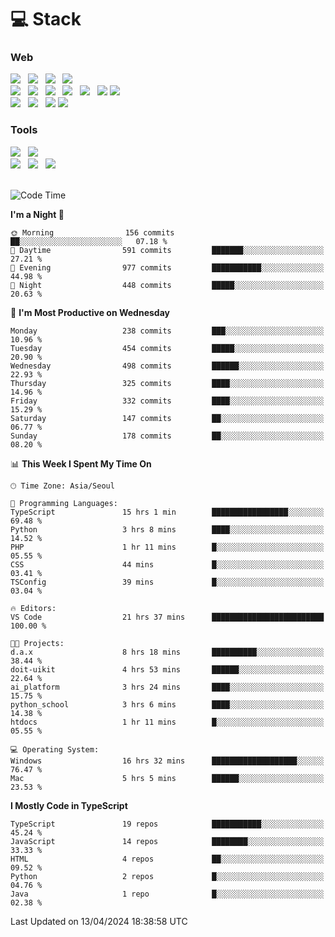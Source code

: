 <h1>💻 Stack</h1>
<div>
 <h3>Web</h3>
 <!-- badge : https://shields.io/ -->
 <!-- icon : https://simpleicons.org/?q=Get -->
 <img src="https://img.shields.io/badge/HTML5-e74c3c?style=flat-square&logo=HTML5&logoColor=white"/> &nbsp 
 <img src="https://img.shields.io/badge/CSS3-0A84FF?style=flat-square&logo=CSS3&logoColor=white"/> &nbsp 
 <img src="https://img.shields.io/badge/JavaScript-FFCD11?style=flat-square&logo=JavaScript&logoColor=white"/> &nbsp 
 <img src="https://img.shields.io/badge/TypeScript-3075C0?style=flat-square&logo=TypeScript&logoColor=white"/>
 <br/>
 <img src="https://img.shields.io/badge/Next-000000?style=flat-square&logo=nextdotjs&logoColor=white"/> &nbsp 
 <img src="https://img.shields.io/badge/React-00BCF6?style=flat-square&logo=React&logoColor=white"/> &nbsp 
 <img src="https://img.shields.io/badge/Redux-764ABC?style=flat-square&logo=Redux&logoColor=white"/> &nbsp
 <img src="https://img.shields.io/badge/Recoil-3578E5?style=flat-square&logo=recoil&logoColor=white"/> &nbsp
 <img src="https://img.shields.io/badge/React-Query-FF4154?style=flat-square&logo=reactquery&logoColor=white"/> &nbsp 
 <img src="https://img.shields.io/badge/styled%2Dcomponents-DB7093?style=flat-square&logo=styled%2Dcomponents&logoColor=white"/>
 <img src="https://img.shields.io/badge/CSS Modules-000000?style=flat-square&logo=CSS Modules&logoColor=white"/> &nbsp 
 <br/>
 <img src="https://img.shields.io/badge/Node-339933?style=flat-square&logo=Node.js&logoColor=white"/> &nbsp 
 <img src="https://img.shields.io/badge/Express-000000?style=flat-square&logo=Express&logoColor=white"/> &nbsp 
 <img src="https://img.shields.io/badge/MongoDB-47A248?style=flat-square&logo=MongoDB&logoColor=white"/>
 <img src="https://img.shields.io/badge/MariaDB-003545?style=flat-square&logo=mariadb&logoColor=white"/>
 
 <h3>Tools</h3>
 <img src="https://img.shields.io/badge/Visual Studio Code-007ACC?style=flat-square&logo=Visual Studio Code&logoColor=white"/> &nbsp 
 <img src="https://img.shields.io/badge/Postman-FF6C37?style=flat-square&logo=Postman&logoColor=white"/> &nbsp
 <br>
 <img src="https://img.shields.io/badge/Adobe Photoshop-31A8FF?style=flat-square&logo=Adobe Photoshop&logoColor=white"/> &nbsp 
 <img src="https://img.shields.io/badge/Adobe Illustrator-FF9A00?style=flat-square&logo=Adobe Illustrator&logoColor=white"/> &nbsp 
 <img src="https://img.shields.io/badge/Figma-F24E1E?style=flat-square&logo=Figma&logoColor=white"/> &nbsp
</div>

<br>

<!--START_SECTION:waka-->
![Code Time](http://img.shields.io/badge/Code%20Time-1%2C021%20hrs%2018%20mins-blue)

**I'm a Night 🦉** 

```text
🌞 Morning                156 commits         ██░░░░░░░░░░░░░░░░░░░░░░░   07.18 % 
🌆 Daytime                591 commits         ███████░░░░░░░░░░░░░░░░░░   27.21 % 
🌃 Evening                977 commits         ███████████░░░░░░░░░░░░░░   44.98 % 
🌙 Night                  448 commits         █████░░░░░░░░░░░░░░░░░░░░   20.63 % 
```
📅 **I'm Most Productive on Wednesday** 

```text
Monday                   238 commits         ███░░░░░░░░░░░░░░░░░░░░░░   10.96 % 
Tuesday                  454 commits         █████░░░░░░░░░░░░░░░░░░░░   20.90 % 
Wednesday                498 commits         ██████░░░░░░░░░░░░░░░░░░░   22.93 % 
Thursday                 325 commits         ████░░░░░░░░░░░░░░░░░░░░░   14.96 % 
Friday                   332 commits         ████░░░░░░░░░░░░░░░░░░░░░   15.29 % 
Saturday                 147 commits         ██░░░░░░░░░░░░░░░░░░░░░░░   06.77 % 
Sunday                   178 commits         ██░░░░░░░░░░░░░░░░░░░░░░░   08.20 % 
```


📊 **This Week I Spent My Time On** 

```text
🕑︎ Time Zone: Asia/Seoul

💬 Programming Languages: 
TypeScript               15 hrs 1 min        █████████████████░░░░░░░░   69.48 % 
Python                   3 hrs 8 mins        ████░░░░░░░░░░░░░░░░░░░░░   14.52 % 
PHP                      1 hr 11 mins        █░░░░░░░░░░░░░░░░░░░░░░░░   05.55 % 
CSS                      44 mins             █░░░░░░░░░░░░░░░░░░░░░░░░   03.41 % 
TSConfig                 39 mins             █░░░░░░░░░░░░░░░░░░░░░░░░   03.04 % 

🔥 Editors: 
VS Code                  21 hrs 37 mins      █████████████████████████   100.00 % 

🐱‍💻 Projects: 
d.a.x                    8 hrs 18 mins       ██████████░░░░░░░░░░░░░░░   38.44 % 
doit-uikit               4 hrs 53 mins       ██████░░░░░░░░░░░░░░░░░░░   22.64 % 
ai_platform              3 hrs 24 mins       ████░░░░░░░░░░░░░░░░░░░░░   15.75 % 
python_school            3 hrs 6 mins        ████░░░░░░░░░░░░░░░░░░░░░   14.38 % 
htdocs                   1 hr 11 mins        █░░░░░░░░░░░░░░░░░░░░░░░░   05.55 % 

💻 Operating System: 
Windows                  16 hrs 32 mins      ███████████████████░░░░░░   76.47 % 
Mac                      5 hrs 5 mins        ██████░░░░░░░░░░░░░░░░░░░   23.53 % 
```

**I Mostly Code in TypeScript** 

```text
TypeScript               19 repos            ███████████░░░░░░░░░░░░░░   45.24 % 
JavaScript               14 repos            ████████░░░░░░░░░░░░░░░░░   33.33 % 
HTML                     4 repos             ██░░░░░░░░░░░░░░░░░░░░░░░   09.52 % 
Python                   2 repos             █░░░░░░░░░░░░░░░░░░░░░░░░   04.76 % 
Java                     1 repo              █░░░░░░░░░░░░░░░░░░░░░░░░   02.38 % 
```




 Last Updated on 13/04/2024 18:38:58 UTC
<!--END_SECTION:waka-->
